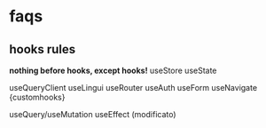 # faqs

## hooks rules

**nothing before hooks, except hooks!**
useStore
useState

useQueryClient
useLingui
useRouter
useAuth
useForm
useNavigate
{customhooks}

useQuery/useMutation
useEffect (modificato) 

